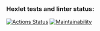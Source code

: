 ### Hexlet tests and linter status:
[![Actions Status](https://github.com/mardarovsky-d/php-project-lvl1/workflows/hexlet-check/badge.svg)](https://github.com/mardarovsky-d/php-project-lvl1/actions)
[![Maintainability](https://api.codeclimate.com/v1/badges/a99a88d28ad37a79dbf6/maintainability)](https://codeclimate.com/github/codeclimate/codeclimate/maintainability)